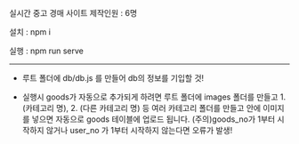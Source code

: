 실시간 중고 경매 사이트
제작인원 : 6명

설치 : npm i

실행 : npm run serve

---

* 루트 폴더에 db/db.js 를 만들어 db의 정보를 기입할 것!

* 실행시 goods가 자동으로 추가되게 하려면 루트 폴더에 images 폴더를 만들고 1. (카테고리 명), 2. (다른 카테고리 명) 등 여러 카테고리 폴더를 만들고 안에 이미지를 넣으면 자동으로 goods 테이블에 업로드 됩니다.
(주의)goods_no가 1부터 시작하지 않거나 user_no 가 1부터 시작하지 않는다면 오류가 발생!
